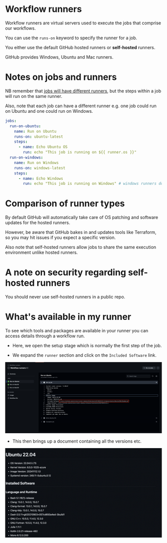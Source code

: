 # Workflow runners

Workflow runners are virtual servers used to execute the jobs that comprise our workflows.

You can use the `runs-on` keyword to specify the runner for a job.

You either use the default GitHub hosted runners or __self-hosted__ runners.

GitHub provides Windows, Ubuntu and Mac runners.

# Notes on jobs and runners

NB remember that [jobs will have different runners](../1-getting-started/getting-started.md#parallelism-and-execution-environment), but the steps within a job will run on the same runner.

Also, note that each job can have a different runner e.g. one job could run on Ubuntu and one could run on Windows.

```yaml
jobs:
  run-on-ubuntu:
    name: Run on Ubuntu
    runs-on: ubuntu-latest
    steps:
      - name: Echo Ubuntu OS
        run: echo "This job is running on ${{ runner.os }}"
  run-on-windows:
    name: Run on Windows
    runs-on: windows-latest
    steps:
      - name: Echo Windows
        run: echo "This job is running on Windows" # windows runners don't use the same syntax for variables etc
```

# Comparison of runner types

By default GitHub will automatically take care of OS patching and software updates for the hosted runners.

However, be aware that GitHub bakes in and updates tools like Terraform, so you may hit issues if you expect a specific version.

Also note that self-hosted runners allow jobs to share the same execution environment unlike hosted runners.

# A note on security regarding self-hosted runners

You should never use self-hosted runners in a public repo.

# What's available in my runner

To see which tools and packages are available in your runner you can access details through a workflow run.

- Here, we open the setup stage which is normally the first step of the job.

- We expand the `runner` section and click on the `Included Software` link.

<img src="../img/about-the-runner.png" width="700">

- This then brings up a document containing all the versions etc.

<img src="../img/about-the-runner-2.png" width="700">
